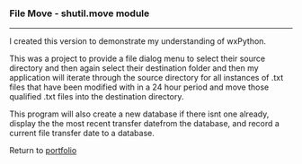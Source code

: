 ### File Move - shutil.move module
***

I created this version to demonstrate my understanding of wxPython.

This was a project to provide a file dialog menu to select their source directory and then again select their destination folder and then my application will iterate through the source directory for all instances of .txt files that have been modified with in a 24 hour period and move those qualified .txt files into the destination directory.

This program will also create a new database if there isnt one already, display the the most recent transfer datefrom the database, and record a current file transfer date to a database.
 
 
Return to [portfolio](../../../../) 
